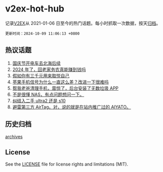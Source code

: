 # v2ex-hot-hub

 记录[V2EX](https://www.v2ex.com/)从 2021-01-06 日至今的热门话题。每小时抓取一次数据，按天[归档](archives)。

`更新时间：2024-10-09 11:06:13 +0800`

## 热议话题

1. [国庆节开电车去北海后续](https://www.v2ex.com/t/1078207)
1. [2024 年了，回老家务农真能赚到钱吗](https://www.v2ex.com/t/1078260)
1. [假如你有三千元用来取悦自己](https://www.v2ex.com/t/1078251)
1. [苹果手机信号为什么一直这么差？改进一下很难吗](https://www.v2ex.com/t/1078422)
1. [帮我老爸清理手机，震惊了，后台安装了无数垃圾 APP](https://www.v2ex.com/t/1078415)
1. [不是很懂 NAS，有点问题想问一下。](https://www.v2ex.com/t/1078236)
1. [纠结入二手 ultra2 还是 s10](https://www.v2ex.com/t/1078203)
1. [避雷第三方 AirTag。对，说的就是在站内推广过的 AIYATO。](https://www.v2ex.com/t/1078319)

## 历史归档

[archives](archives)

## License

See the [LICENSE](LICENSE) file for license rights and limitations (MIT).
